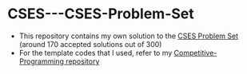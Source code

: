 # CSES---CSES-Problem-Set
- This repository contains my own solution to the [CSES Problem Set](https://cses.fi/problemset/) (around 170 accepted solutions out of 300)
- For the template codes that I used, refer to my [Competitive-Programming repository](https://github.com/ncduy0303/Competitive-Programming)
